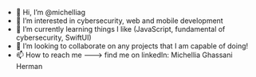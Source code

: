 - 👋 Hi, I’m @michelliag
- 👀 I’m interested in cybersecurity, web and mobile development
- 🌱 I’m currently learning things I like (JavaScript, fundamental of cybersecurity, SwiftUI)
- 💞️ I’m looking to collaborate on any projects that I am capable of doing!
- 📫 How to reach me ---> find me on linkedIn: Michellia Ghassani Herman

<!---
michelliag/michelliag is a ✨ special ✨ repository because its `README.md` (this file) appears on your GitHub profile.
You can click the Preview link to take a look at your changes.
--->
